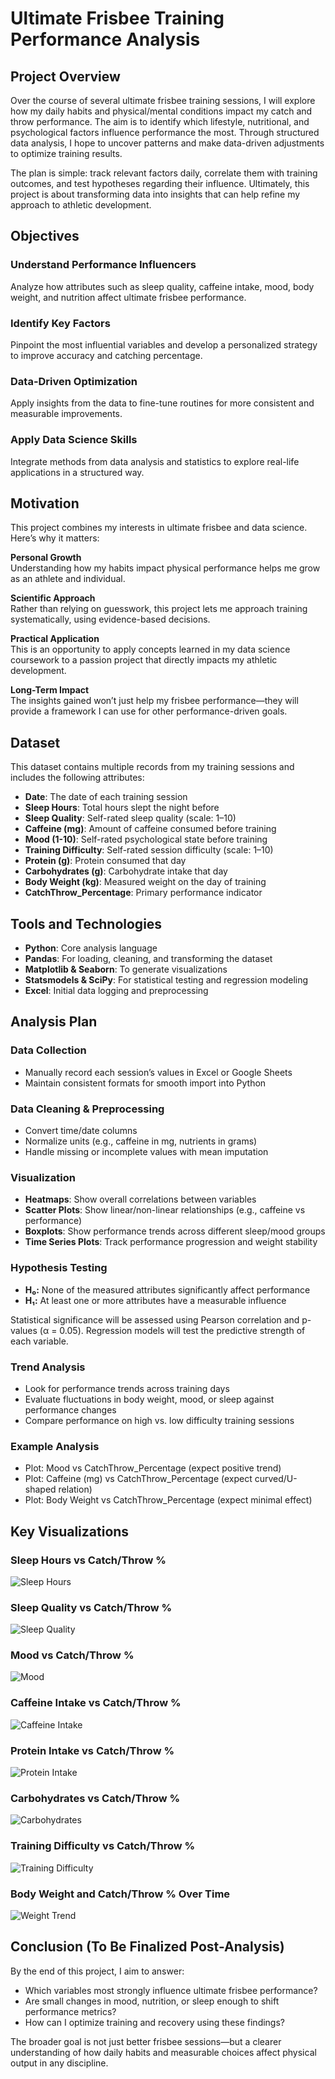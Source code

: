 # Ultimate Frisbee Training Performance Analysis

## Project Overview

Over the course of several ultimate frisbee training sessions, I will explore how my daily habits and physical/mental conditions impact my catch and throw performance. The aim is to identify which lifestyle, nutritional, and psychological factors influence performance the most. Through structured data analysis, I hope to uncover patterns and make data-driven adjustments to optimize training results.

The plan is simple: track relevant factors daily, correlate them with training outcomes, and test hypotheses regarding their influence. Ultimately, this project is about transforming data into insights that can help refine my approach to athletic development.

## Objectives

### Understand Performance Influencers
Analyze how attributes such as sleep quality, caffeine intake, mood, body weight, and nutrition affect ultimate frisbee performance.

### Identify Key Factors
Pinpoint the most influential variables and develop a personalized strategy to improve accuracy and catching percentage.

### Data-Driven Optimization
Apply insights from the data to fine-tune routines for more consistent and measurable improvements.

### Apply Data Science Skills
Integrate methods from data analysis and statistics to explore real-life applications in a structured way.

## Motivation

This project combines my interests in ultimate frisbee and data science. Here’s why it matters:

**Personal Growth**  
Understanding how my habits impact physical performance helps me grow as an athlete and individual.

**Scientific Approach**  
Rather than relying on guesswork, this project lets me approach training systematically, using evidence-based decisions.

**Practical Application**  
This is an opportunity to apply concepts learned in my data science coursework to a passion project that directly impacts my athletic development.

**Long-Term Impact**  
The insights gained won’t just help my frisbee performance—they will provide a framework I can use for other performance-driven goals.

## Dataset

This dataset contains multiple records from my training sessions and includes the following attributes:

- **Date**: The date of each training session  
- **Sleep Hours**: Total hours slept the night before  
- **Sleep Quality**: Self-rated sleep quality (scale: 1–10)  
- **Caffeine (mg)**: Amount of caffeine consumed before training  
- **Mood (1-10)**: Self-rated psychological state before training  
- **Training Difficulty**: Self-rated session difficulty (scale: 1–10)  
- **Protein (g)**: Protein consumed that day  
- **Carbohydrates (g)**: Carbohydrate intake that day  
- **Body Weight (kg)**: Measured weight on the day of training  
- **CatchThrow_Percentage**: Primary performance indicator

## Tools and Technologies

- **Python**: Core analysis language
- **Pandas**: For loading, cleaning, and transforming the dataset
- **Matplotlib & Seaborn**: To generate visualizations
- **Statsmodels & SciPy**: For statistical testing and regression modeling
- **Excel**: Initial data logging and preprocessing

## Analysis Plan

### Data Collection
- Manually record each session’s values in Excel or Google Sheets
- Maintain consistent formats for smooth import into Python

### Data Cleaning & Preprocessing
- Convert time/date columns
- Normalize units (e.g., caffeine in mg, nutrients in grams)
- Handle missing or incomplete values with mean imputation

### Visualization
- **Heatmaps**: Show overall correlations between variables
- **Scatter Plots**: Show linear/non-linear relationships (e.g., caffeine vs performance)
- **Boxplots**: Show performance trends across different sleep/mood groups
- **Time Series Plots**: Track performance progression and weight stability

### Hypothesis Testing
- **H₀:** None of the measured attributes significantly affect performance  
- **H₁:** At least one or more attributes have a measurable influence

Statistical significance will be assessed using Pearson correlation and p-values (α = 0.05). Regression models will test the predictive strength of each variable.

### Trend Analysis
- Look for performance trends across training days
- Evaluate fluctuations in body weight, mood, or sleep against performance changes
- Compare performance on high vs. low difficulty training sessions

### Example Analysis
- Plot: Mood vs CatchThrow_Percentage (expect positive trend)
- Plot: Caffeine (mg) vs CatchThrow_Percentage (expect curved/U-shaped relation)
- Plot: Body Weight vs CatchThrow_Percentage (expect minimal effect)

## Key Visualizations

### Sleep Hours vs Catch/Throw %
![Sleep Hours](SleepHours.png)

### Sleep Quality vs Catch/Throw %
![Sleep Quality](SleepQuality.png)

### Mood vs Catch/Throw %
![Mood](Mood.png)

### Caffeine Intake vs Catch/Throw %
![Caffeine Intake](CaffeineIntake.png)

### Protein Intake vs Catch/Throw %
![Protein Intake](ProteinIntake.png)

### Carbohydrates vs Catch/Throw %
![Carbohydrates](CarbohydratesIntake.png)

### Training Difficulty vs Catch/Throw %
![Training Difficulty](TrainingDifficulty.png)

### Body Weight and Catch/Throw % Over Time
![Weight Trend](Weight.png)


## Conclusion (To Be Finalized Post-Analysis)

By the end of this project, I aim to answer:
- Which variables most strongly influence ultimate frisbee performance?
- Are small changes in mood, nutrition, or sleep enough to shift performance metrics?
- How can I optimize training and recovery using these findings?

The broader goal is not just better frisbee sessions—but a clearer understanding of how daily habits and measurable choices affect physical output in any discipline.

